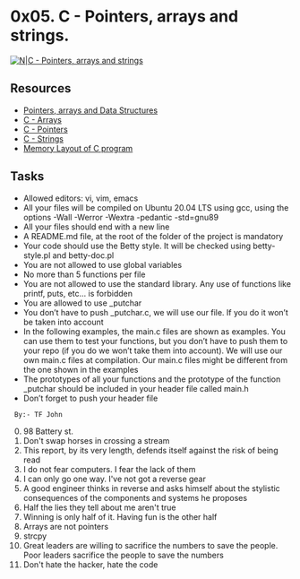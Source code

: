 # 0x05. C - Pointers, arrays and strings.

[![N|C - Pointers, arrays and strings](https://camo.githubusercontent.com/9edd3b92efe23c96f1a09c033e2d8653b2292d04c621c3ae5e3d3fe8d61cc386/68747470733a2f2f692e706f7374696d672e63632f64744a6b6b4a56392f706f696e746572732e6a7067)](https://camo.githubusercontent.com/9edd3b92efe23c96f1a09c033e2d8653b2292d04c621c3ae5e3d3fe8d61cc386/68747470733a2f2f692e706f7374696d672e63632f64744a6b6b4a56392f706f696e746572732e6a7067)
## Resources

- [Pointers, arrays and Data Structures](https://alx-intranet.hbtn.io/concepts/60)
- [C - Arrays](https://www.tutorialspoint.com/cprogramming/c_arrays.htm)
- [C - Pointers](https://www.tutorialspoint.com/cprogramming/c_pointers.htm)
- [C - Strings](https://www.tutorialspoint.com/cprogramming/c_strings.htm)
- [Memory Layout of C program](https://aticleworld.com/memory-layout-of-c-program/)
## Tasks
- Allowed editors: vi, vim, emacs
- All your files will be compiled on Ubuntu 20.04 LTS using gcc, using the options -Wall -Werror -Wextra -pedantic -std=gnu89
- All your files should end with a new line
- A README.md file, at the root of the folder of the project is mandatory
- Your code should use the Betty style. It will be checked using betty-style.pl and betty-doc.pl
- You are not allowed to use global variables
- No more than 5 functions per file
- You are not allowed to use the standard library. Any use of functions like printf, puts, etc… is forbidden
- You are allowed to use _putchar
- You don’t have to push _putchar.c, we will use our file. If you do it won’t be taken into account
- In the following examples, the main.c files are shown as examples. You can use them to test your functions, but you don’t have to push them to your repo (if you do we won’t take them into account). We will use our own main.c files at compilation. Our main.c files might be different from the one shown in the examples
- The prototypes of all your functions and the prototype of the function _putchar should be included in your header file called main.h
- Don’t forget to push your header file
```sh
 By:- TF John
```
0. 98 Battery st.
1. Don't swap horses in crossing a stream
2. This report, by its very length, defends itself against the risk of being read
3. I do not fear computers. I fear the lack of them
4. I can only go one way. I've not got a reverse gear
5. A good engineer thinks in reverse and asks himself about the stylistic consequences of the components and systems he proposes
6. Half the lies they tell about me aren't true
7. Winning is only half of it. Having fun is the other half
8. Arrays are not pointers
9. strcpy
10. Great leaders are willing to sacrifice the numbers to save the people. Poor leaders sacrifice the people to save the numbers
11. Don't hate the hacker, hate the code
